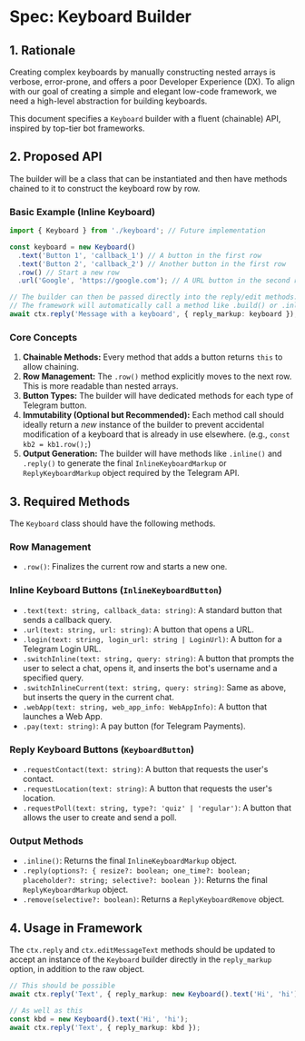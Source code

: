 
# Spec: Keyboard Builder

## 1. Rationale

Creating complex keyboards by manually constructing nested arrays is verbose, error-prone, and offers a poor Developer Experience (DX). To align with our goal of creating a simple and elegant low-code framework, we need a high-level abstraction for building keyboards.

This document specifies a `Keyboard` builder with a fluent (chainable) API, inspired by top-tier bot frameworks.

## 2. Proposed API

The builder will be a class that can be instantiated and then have methods chained to it to construct the keyboard row by row.

### Basic Example (Inline Keyboard)

```typescript
import { Keyboard } from './keyboard'; // Future implementation

const keyboard = new Keyboard()
  .text('Button 1', 'callback_1') // A button in the first row
  .text('Button 2', 'callback_2') // Another button in the first row
  .row() // Start a new row
  .url('Google', 'https://google.com'); // A URL button in the second row

// The builder can then be passed directly into the reply/edit methods.
// The framework will automatically call a method like .build() or .inline().
await ctx.reply('Message with a keyboard', { reply_markup: keyboard });
```

### Core Concepts

1.  **Chainable Methods:** Every method that adds a button returns `this` to allow chaining.
2.  **Row Management:** The `.row()` method explicitly moves to the next row. This is more readable than nested arrays.
3.  **Button Types:** The builder will have dedicated methods for each type of Telegram button.
4.  **Immutability (Optional but Recommended):** Each method call should ideally return a *new* instance of the builder to prevent accidental modification of a keyboard that is already in use elsewhere. (e.g., `const kb2 = kb1.row();`)
5.  **Output Generation:** The builder will have methods like `.inline()` and `.reply()` to generate the final `InlineKeyboardMarkup` or `ReplyKeyboardMarkup` object required by the Telegram API.

## 3. Required Methods

The `Keyboard` class should have the following methods.

### Row Management

*   `.row()`: Finalizes the current row and starts a new one.

### Inline Keyboard Buttons (`InlineKeyboardButton`)

*   `.text(text: string, callback_data: string)`: A standard button that sends a callback query.
*   `.url(text: string, url: string)`: A button that opens a URL.
*   `.login(text: string, login_url: string | LoginUrl)`: A button for a Telegram Login URL.
*   `.switchInline(text: string, query: string)`: A button that prompts the user to select a chat, opens it, and inserts the bot's username and a specified query.
*   `.switchInlineCurrent(text: string, query: string)`: Same as above, but inserts the query in the current chat.
*   `.webApp(text: string, web_app_info: WebAppInfo)`: A button that launches a Web App.
*   `.pay(text: string)`: A pay button (for Telegram Payments).

### Reply Keyboard Buttons (`KeyboardButton`)

*   `.requestContact(text: string)`: A button that requests the user's contact.
*   `.requestLocation(text: string)`: A button that requests the user's location.
*   `.requestPoll(text: string, type?: 'quiz' | 'regular')`: A button that allows the user to create and send a poll.

### Output Methods

*   `.inline()`: Returns the final `InlineKeyboardMarkup` object.
*   `.reply(options?: { resize?: boolean; one_time?: boolean; placeholder?: string; selective?: boolean })`: Returns the final `ReplyKeyboardMarkup` object.
*   `.remove(selective?: boolean)`: Returns a `ReplyKeyboardRemove` object.

## 4. Usage in Framework

The `ctx.reply` and `ctx.editMessageText` methods should be updated to accept an instance of the `Keyboard` builder directly in the `reply_markup` option, in addition to the raw object.

```typescript
// This should be possible
await ctx.reply('Text', { reply_markup: new Keyboard().text('Hi', 'hi') });

// As well as this
const kbd = new Keyboard().text('Hi', 'hi');
await ctx.reply('Text', { reply_markup: kbd });
```
